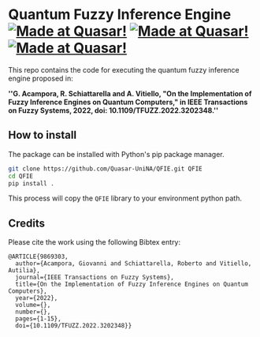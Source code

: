 # Quantum Fuzzy Inference Engine [![Made at Quasar!](https://img.shields.io/badge/Unina-%20QuasarLab-blue)](http://quasar.unina.it) [![Made at Quasar!](https://img.shields.io/badge/Documentation-%20Readthedocs-brightgreen)](https://qfie.readthedocs.io/en/latest/index.html) [![Made at Quasar!](https://img.shields.io/badge/Related-%20Paper-orange)](https://ieeexplore.ieee.org/document/9869303)

This repo contains the code for executing the quantum fuzzy inference engine proposed in:

**''G. Acampora, R. Schiattarella and A. Vitiello, "On the Implementation of Fuzzy Inference Engines on Quantum Computers,"
    in IEEE Transactions on Fuzzy Systems, 2022, doi: 10.1109/TFUZZ.2022.3202348.''**


## How to install

The package can be installed with Python's pip package manager.

```bash
git clone https://github.com/Quasar-UniNA/QFIE.git QFIE
cd QFIE
pip install .
```

This process will copy the `QFIE` library to your environment python path.



## Credits

Please cite the work using the following Bibtex entry:

```text
@ARTICLE{9869303,
  author={Acampora, Giovanni and Schiattarella, Roberto and Vitiello, Autilia},
  journal={IEEE Transactions on Fuzzy Systems}, 
  title={On the Implementation of Fuzzy Inference Engines on Quantum Computers}, 
  year={2022},
  volume={},
  number={},
  pages={1-15},
  doi={10.1109/TFUZZ.2022.3202348}}

```

